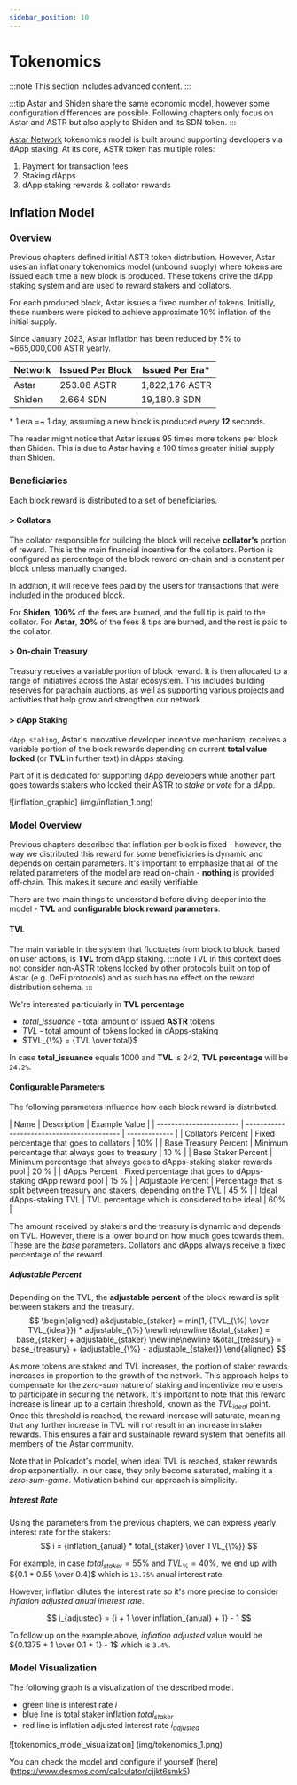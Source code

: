 ```yaml
---
sidebar_position: 10
---
```

# Tokenomics 

:::note
This section includes advanced content.
:::

:::tip
Astar and Shiden share the same economic model, however some configuration differences are possible.
Following chapters only focus on Astar and ASTR but also apply to Shiden and its SDN token.
:::

[Astar Network]: https://astar.network/

[Astar Network] tokenomics model is built around supporting developers via dApp staking. At its core, ASTR token has multiple roles:

1. Payment for transaction fees
2. Staking dApps
3. dApp staking rewards & collator rewards

## Inflation Model

### Overview

Previous chapters defined initial ASTR token distribution. However, Astar uses an inflationary tokenomics model (unbound supply) where tokens are issued each time a new block is produced. These tokens drive the dApp staking system and are used to reward stakers and collators.

For each produced block, Astar issues a fixed number of tokens. Initially, these numbers were picked to achieve approximate 10% inflation of the initial supply.

Since January 2023, Astar inflation has been reduced by 5% to ~665,000,000 ASTR yearly.

| Network | Issued Per Block | Issued Per Era* |
| ------- | ---------------- | --------------  |
|  Astar  |    253.08 ASTR   | 1,822,176 ASTR  |
| Shiden  |      2.664 SDN   |  19,180.8 SDN   |

\* 1 era =~ 1 day, assuming a new block is produced every **12** seconds.

The reader might notice that Astar issues 95 times more tokens per block than Shiden. This is due to Astar having a 100 times greater initial supply than Shiden.

### Beneficiaries

Each block reward is distributed to a set of beneficiaries.
​
#### > Collators

The collator responsible for building the block will receive **collator's** portion of reward. This is the main financial incentive for the collators. Portion is configured as percentage of the block reward on-chain and is constant per block unless manually changed.

In addition, it will receive fees paid by the users for transactions that were included in the produced block.

For **Shiden**, **100%** of the fees are burned, and the full tip is paid to the collator.
For **Astar**, **20%** of the fees & tips are burned, and the rest is paid to the collator.

#### > On-chain Treasury

Treasury receives a variable portion of block reward. It is then allocated to a range of initiatives across the Astar ecosystem. This includes building reserves for parachain auctions, as well as supporting various projects and activities that help grow and strengthen our network. 

#### > dApp Staking

`dApp staking`, Astar's innovative developer incentive mechanism, receives a variable portion of the block rewards depending on current **total value locked** (or **TVL** in further text) in dApps staking.

Part of it is dedicated for supporting dApp developers while another part goes towards stakers who locked their ASTR to *stake* or *vote* for a dApp.

![inflation_graphic] (img/inflation_1.png)

### Model Overview

Previous chapters described that inflation per block is fixed - however, the way we distributed this reward for some beneficiaries is dynamic and depends on certain parameters. It's important to emphasize that all of the related parameters of the model are read on-chain - **nothing** is provided off-chain. This makes it secure and easily verifiable.

There are two main things to understand before diving deeper into the model - **TVL** and **configurable block reward parameters**.

#### TVL

The main variable in the system that fluctuates from block to block, based on user actions, is **TVL** from dApp staking. 
:::note
TVL in this context does not consider non-ASTR tokens locked by other protocols built on top of Astar (e.g. DeFi protocols) and as such has no effect on the reward distribution schema.
:::

We're interested particularly in **TVL percentage**
- $total\_issuance$ - total amount of issued **ASTR** tokens
- $TVL$ - total amount of tokens locked in dApps-staking
- $TVL_{\%} = {TVL \over total}$

In case **total_issuance** equals 1000 and **TVL** is 242, **TVL percentage** will be `24.2%`.

#### Configurable Parameters

The following parameters influence how each block reward is distributed.

| Name                    |          Description                        | Example Value |
| ----------------------- | ----------- ------------------------------- | ------------- |
| Collators Percent       | Fixed percentage that goes to collators | 10% |
| Base Treasury Percent   | Minimum percentage that always goes to treasury | 10 % |
| Base Staker Percent     | Minimum percentage that always goes to dApps-staking staker rewards pool | 20 % |
| dApps Percent           | Fixed percentage that goes to dApps-staking dApp reward pool | 15 % |
| Adjustable Percent      | Percentage that is split between treasury and stakers, depending on the TVL | 45 % |
| Ideal dApps-staking TVL | TVL percentage which is considered to be ideal | 60% |

The amount received by stakers and the treasury is dynamic and depends on TVL. However, there is a lower bound on how much goes towards them. These are the *base* parameters. Collators and dApps always receive a fixed percentage of the reward.

##### Adjustable Percent

Depending on the TVL, the **adjustable percent** of the block reward is split between stakers and the treasury.
$$
\begin{aligned}
a&djustable_{staker} = min(1, {TVL_{\%} \over TVL_{ideal}}) * adjustable_{\%}
\newline\newline
t&otal_{staker} = base_{staker} + adjustable_{staker}
\newline\newline
t&otal_{treasury} = base_{treasury} + (adjustable_{\%} - adjustable_{staker})
\end{aligned}
$$

As more tokens are staked and TVL increases, the portion of staker rewards increases in proportion to the growth of the network. This approach helps to compensate for the *zero-sum* nature of staking and incentivize more users to participate in securing the network. It's important to note that this reward increase is linear up to a certain threshold, known as the $TVL_{ideal}$ point. Once this threshold is reached, the reward increase will saturate, meaning that any further increase in TVL will not result in an increase in staker rewards. This ensures a fair and sustainable reward system that benefits all members of the Astar community.

Note that in Polkadot's model, when ideal TVL is reached, staker rewards drop exponentially. In our case, they only become saturated, making it a *zero-sum-game*. Motivation behind our approach is simplicity.

##### Interest Rate

Using the parameters from the previous chapters, we can express yearly interest rate for the stakers:
$$
i = {inflation_{anual} * total_{staker} \over TVL_{\%}}
$$

For example, in case $total_{staker} = 55\%$ and $TVL_{\%} = 40\%$, we end up with ${0.1 * 0.55 \over 0.4}$ which is `13.75%` anual interest rate.

However, inflation dilutes the interest rate so it's more precise to consider *inflation adjusted anual interest rate*.

$$
i_{adjusted} = {i + 1 \over inflation_{anual} + 1} - 1
$$

To follow up on the example above, *inflation adjusted* value would be ${0.1375 + 1 \over 0.1 + 1} - 1$ which is `3.4%`.

### Model Visualization

The following graph is a visualization of the described model.

* green line is interest rate $i$
* blue line is total staker inflation $total_{staker}$
* red line is inflation adjusted interest rate $i_{adjusted}$

![tokenomics_model_visualization] (img/tokenomics_1.png)

You can check the model and configure if yourself [here] (https://www.desmos.com/calculator/cjjkt6smk5).
